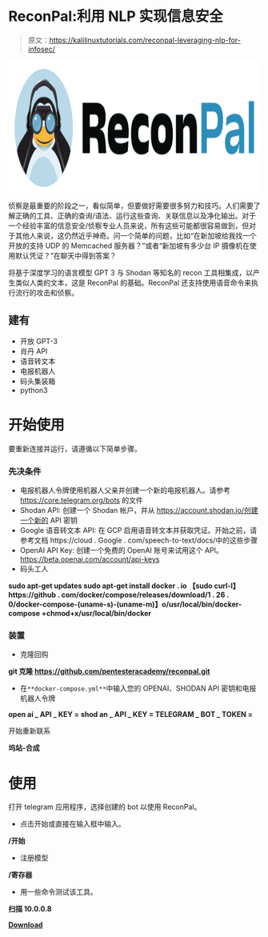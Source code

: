# ReconPal:利用 NLP 实现信息安全

> 原文：<https://kalilinuxtutorials.com/reconpal-leveraging-nlp-for-infosec/>

[![](img/fd21fe648226a8e66bfbcbb51eb79df3.png)](https://blogger.googleusercontent.com/img/b/R29vZ2xl/AVvXsEhCghXRafOAmakJZpaI3FEJHfieN2WZPxBQp-bp2ZbDChDphZU0XWn9EDPeZgF7YIxnJ89qeGtgtYoU7JIFRDENDxpKLCafHSvKtNF0U8-czFhUjv6I34GxSwl_JgwkDNegX6-GilXm3Cf8IThd6C16EIXQH0zlhVi1mOlcRxDiAcOKDcvs6vl3lU6Z/s728/169852572-c774ead7-069b-4d35-abcb-a52e349144f2%20(2).png)

侦察是最重要的阶段之一，看似简单，但要做好需要很多努力和技巧。人们需要了解正确的工具、正确的查询/语法、运行这些查询、关联信息以及净化输出。对于一个经验丰富的信息安全/侦察专业人员来说，所有这些可能都很容易做到，但对于其他人来说，这仍然近乎神奇。问一个简单的问题，比如“在新加坡给我找一个开放的支持 UDP 的 Memcached 服务器？”或者“新加坡有多少台 IP 摄像机在使用默认凭证？”在聊天中得到答案？

将基于深度学习的语言模型 GPT 3 与 Shodan 等知名的 recon 工具相集成，以产生类似人类的文本，这是 ReconPal 的基础。ReconPal 还支持使用语音命令来执行流行的攻击和侦察。

## 建有

*   开放 GPT-3
*   肖丹 API
*   语音转文本
*   电报机器人
*   码头集装箱
*   python3

# 开始使用

要重新连接并运行，请遵循以下简单步骤。

### 先决条件

*   电报机器人令牌使用机器人父亲并创建一个新的电报机器人。请参考 https://core.telegram.org/bots 的文件
*   Shodan API:
    创建一个 Shodan 帐户，并从 https://account.shodan.io/创建一个新的 API 密钥
*   Google 语音转文本 API:
    在 GCP 启用语音转文本并获取凭证。开始之前，请参考文档 https://cloud . Google . com/speech-to-text/docs/中的这些步骤
*   OpenAI API Key:
    创建一个免费的 OpenAI 账号来试用这个 API。https://beta.openai.com/account/api-keys
*   码头工人

**sudo apt-get updates
sudo apt-get install docker . io
【sudo curl-l】https://github . com/docker/compose/releases/download/1 . 26 . 0/docker-compose-(uname-s)-(uname-m)】o/usr/local/bin/docker-compose
+chmod+x/usr/local/bin/docker**

### 装置

*   克隆回购

**git 克隆 https://github.com/pentesteracademy/reconpal.git**

*   在`**docker-compose.yml**`中输入您的 OPENAI、SHODAN API 密钥和电报机器人令牌

**open ai _ API _ KEY =
shod an _ API _ KEY =
TELEGRAM _ BOT _ TOKEN =**

开始重新联系

**坞站-合成**

# 使用

打开 telegram 应用程序，选择创建的 bot 以使用 ReconPal。

*   点击开始或直接在输入框中输入。

**/开始**

*   注册模型

**/寄存器**

*   用一些命令测试该工具。

**扫描 10.0.0.8**

[**Download**](https://github.com/pentesteracademy/reconpal)
